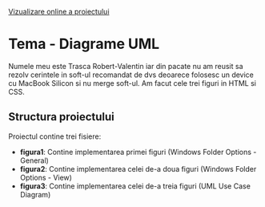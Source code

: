 [Vizualizare online a proiectului](https://dashing-frangipane-0a81a4.netlify.app/)
# Tema - Diagrame UML

Numele meu este Trasca Robert-Valentin iar din pacate nu am reusit sa rezolv cerintele in soft-ul recomandat de dvs deoarece folosesc un device cu MacBook Silicon si nu merge soft-ul. Am facut cele trei figuri in HTML si CSS.

## Structura proiectului

Proiectul contine trei fisiere:

- **figura1**: Contine implementarea primei figuri (Windows Folder Options - General)
- **figura2**: Contine implementarea celei de-a doua figuri (Windows Folder Options - View)
- **figura3**: Contine implementarea celei de-a treia figuri (UML Use Case Diagram)